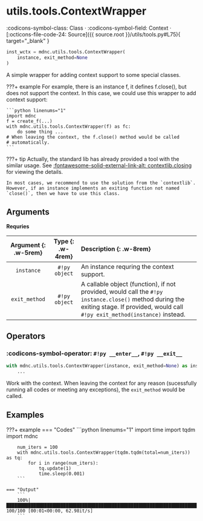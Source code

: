 # utils.tools.ContextWrapper

:codicons-symbol-class: Class · :codicons-symbol-field: Context · [:octicons-file-code-24: Source]({{ source.root }}/utils/tools.py#L75){ target="_blank" }

```python
inst_wctx = mdnc.utils.tools.ContextWrapper(
    instance, exit_method=None
)
```

A simple wrapper for adding context support to some special classes.

???+ example
    For example, there is an instance f, it defines f.close(), but does not support the context. In this case, we could use this wrapper to add context support:

    ```python linenums="1"
    import mdnc
    f = create_f(...)
    with mdnc.utils.tools.ContextWrapper(f) as fc:
        do some thing ...
    # When leaving the context, the f.close() method would be called
    # automatically.
    ```

???+ tip
    Actually, the standard lib has already provided a tool with the similar usage. See [:fontawesome-solid-external-link-alt: contextlib.closing][pydoc-contextclose] for viewing the details.

    In most cases, we recommend to use the solution from the `contextlib`. However, if an instance implements an exiting function not named `close()`, then we have to use this class.

## Arguments

**Requries**

| Argument {: .w-5rem} | Type {: .w-4rem} | Description {: .w-8rem} |
| :------: | :-----: | :---------- |
| `instance` | `#!py object` | An instance requring the context support. |
| `exit_method` | `#!py object` | A callable object (function), if not provided, would call the `#!py instance.close()` method during the exiting stage. If provided, would call `#!py exit_method(instance)` instead. |

## Operators

### :codicons-symbol-operator: `#!py __enter__`, `#!py __exit__`

```python
with mdnc.utils.tools.ContextWrapper(instance, exit_method=None) as inst_wctx:
    ...
```

Work with the context. When leaving the context for any reason (sucessfully running all codes or meeting any exceptions), the `exit_method` would be called.

## Examples

???+ example
    === "Codes"
        ```python linenums="1"
        import time
        import tqdm
        import mdnc

        num_iters = 100
        with mdnc.utils.tools.ContextWrapper(tqdm.tqdm(total=num_iters)) as tq:
            for i in range(num_iters):
                tq.update(1)
                time.sleep(0.001)
        ```

    === "Output"
        ```
        100%|████████████████████████████████████████████████████████████████████████████████████████████████████████████████████████████████████████████████████████████████████████████████████████████████| 100/100 [00:01<00:00, 62.98it/s]
        ```

[pydoc-contextclose]:https://docs.python.org/3/library/contextlib.html#contextlib.closing "contextlib.closing"

